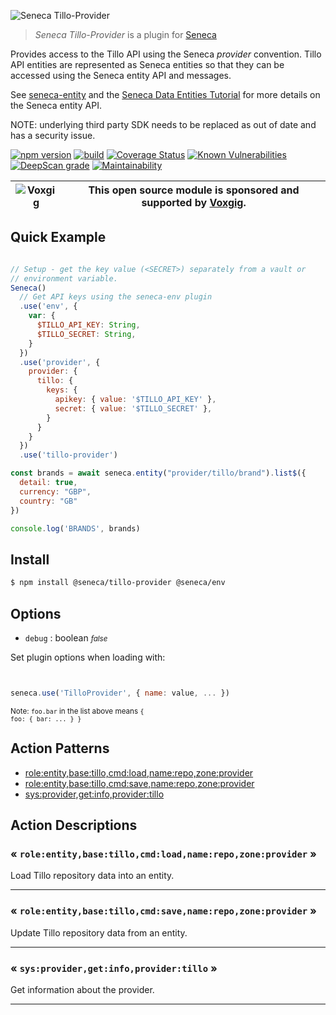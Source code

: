 ![Seneca Tillo-Provider](http://senecajs.org/files/assets/seneca-logo.png)

> _Seneca Tillo-Provider_ is a plugin for [Seneca](http://senecajs.org)


Provides access to the Tillo API using the Seneca *provider*
convention. Tillo API entities are represented as Seneca entities so
that they can be accessed using the Seneca entity API and messages.

See [seneca-entity](senecajs/seneca-entity) and the [Seneca Data
Entities
Tutorial](https://senecajs.org/docs/tutorials/understanding-data-entities.html) for more details on the Seneca entity API.

NOTE: underlying third party SDK needs to be replaced as out of date and has a security issue.

[![npm version](https://img.shields.io/npm/v/@seneca/tillo-provider.svg)](https://npmjs.com/package/@seneca/tillo-provider)
[![build](https://github.com/senecajs/seneca-tillo-provider/actions/workflows/build.yml/badge.svg)](https://github.com/senecajs/seneca-tillo-provider/actions/workflows/build.yml)
[![Coverage Status](https://coveralls.io/repos/github/senecajs/seneca-tillo-provider/badge.svg?branch=main)](https://coveralls.io/github/senecajs/seneca-tillo-provider?branch=main)
[![Known Vulnerabilities](https://snyk.io/test/github/senecajs/seneca-tillo-provider/badge.svg)](https://snyk.io/test/github/senecajs/seneca-tillo-provider)
[![DeepScan grade](https://deepscan.io/api/teams/5016/projects/19462/branches/505954/badge/grade.svg)](https://deepscan.io/dashboard#view=project&tid=5016&pid=19462&bid=505954)
[![Maintainability](https://api.codeclimate.com/v1/badges/f76e83896b731bb5d609/maintainability)](https://codeclimate.com/github/senecajs/seneca-tillo-provider/maintainability)


| ![Voxgig](https://www.voxgig.com/res/img/vgt01r.png) | This open source module is sponsored and supported by [Voxgig](https://www.voxgig.com). |
|---|---|


## Quick Example


```js

// Setup - get the key value (<SECRET>) separately from a vault or
// environment variable.
Seneca()
  // Get API keys using the seneca-env plugin
  .use('env', {
    var: {
      $TILLO_API_KEY: String,
      $TILLO_SECRET: String,
    }
  })
  .use('provider', {
    provider: {
      tillo: {
        keys: {
          apikey: { value: '$TILLO_API_KEY' },
          secret: { value: '$TILLO_SECRET' },
        }
      }
    }
  })
  .use('tillo-provider')

const brands = await seneca.entity("provider/tillo/brand").list$({
  detail: true,
  currency: "GBP",
  country: "GB"
})

console.log('BRANDS', brands)

```

## Install

```sh
$ npm install @seneca/tillo-provider @seneca/env
```



<!--START:options-->


## Options

* `debug` : boolean <i><small>false</small></i>


Set plugin options when loading with:
```js


seneca.use('TilloProvider', { name: value, ... })


```


<small>Note: <code>foo.bar</code> in the list above means 
<code>{ foo: { bar: ... } }</code></small> 



<!--END:options-->

<!--START:action-list-->


## Action Patterns

* [role:entity,base:tillo,cmd:load,name:repo,zone:provider](#-roleentitybasetillocmdloadnamerepozoneprovider-)
* [role:entity,base:tillo,cmd:save,name:repo,zone:provider](#-roleentitybasetillocmdsavenamerepozoneprovider-)
* [sys:provider,get:info,provider:tillo](#-sysprovidergetinfoprovidertillo-)


<!--END:action-list-->

<!--START:action-desc-->


## Action Descriptions

### &laquo; `role:entity,base:tillo,cmd:load,name:repo,zone:provider` &raquo;

Load Tillo repository data into an entity.



----------
### &laquo; `role:entity,base:tillo,cmd:save,name:repo,zone:provider` &raquo;

Update Tillo repository data from an entity.



----------
### &laquo; `sys:provider,get:info,provider:tillo` &raquo;

Get information about the provider.



----------


<!--END:action-desc-->
